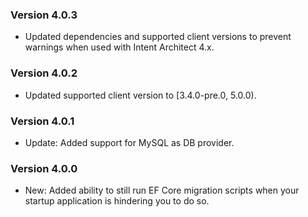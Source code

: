 ### Version 4.0.3

- Updated dependencies and supported client versions to prevent warnings when used with Intent Architect 4.x.

### Version 4.0.2

- Updated supported client version to [3.4.0-pre.0, 5.0.0).

### Version 4.0.1

- Update: Added support for MySQL as DB provider.

### Version 4.0.0

- New: Added ability to still run EF Core migration scripts when your startup application is hindering you to do so.


